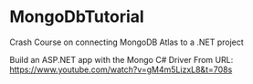 # MongoDbTutorial
Crash Course on connecting MongoDB Atlas to a .NET project

Build an ASP.NET app with the Mongo C# Driver
From URL: https://www.youtube.com/watch?v=gM4m5LizxL8&t=708s
